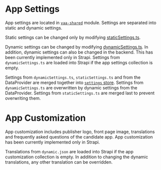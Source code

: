 # App Settings

App settings are located in [`vaa-shared`](../shared/src/settings/) module. Settings are separated into static and dynamic settings.

Static settings can be changed only by modifying [staticSettings.ts](../shared/src/settings/staticSettings.ts).

Dynamic settings can be changed by modifying [dynamicSettings.ts](../shared/src/settings/dynamicSettings.ts). In addition, dynamic settings can also be changed in the backend. This has been currently implemented only in Strapi. Settings from `dynamicSettings.ts` are loaded into Strapi if the app settings collection is empty.

Settings from `dynamicSettings.ts`, `staticSettings.ts` and from the DataProvider are merged together into [`settings` store](../frontend/src/lib/stores/stores.ts). Settings from `dynamicSettings.ts` are overwritten by dynamic settings from the DataProvider. Settings from `staticSettings.ts` are merged last to prevent overwriting them.

# App Customization

App customization includes publisher logo, front page image, translations and frequently asked questions of the candidate app. App customization has been currently implemented only in Strapi.

Translations from `dynamic.json` are loaded into Strapi if the app customization collection is empty. In addition to changing the dynamic translations, any other translation can be overridden.